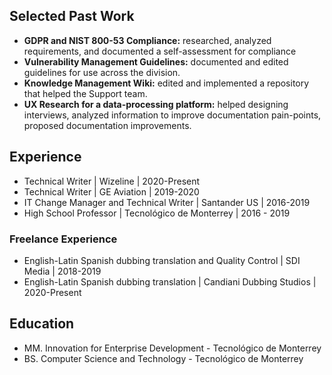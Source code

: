 ## Selected Past Work
* **GDPR and NIST 800-53 Compliance:** researched, analyzed requirements, and documented a self-assessment for compliance
* **Vulnerability Management Guidelines:** documented and edited guidelines for use across the division.
* **Knowledge Management Wiki:** edited and implemented a repository that helped the Support team.
* **UX Research for a data-processing platform:** helped designing interviews, analyzed information to improve documentation pain-points, proposed documentation improvements.

## Experience
* Technical Writer | Wizeline | 2020-Present
* Technical Writer | GE Aviation | 2019-2020
* IT Change Manager and Technical Writer | Santander US | 2016-2019
* High School Professor | Tecnológico de Monterrey | 2016 - 2019

### Freelance Experience
* English-Latin Spanish dubbing translation and Quality Control | SDI Media | 2018-2019
* English-Latin Spanish dubbing translation | Candiani Dubbing Studios | 2020-Present

## Education
* MM. Innovation for Enterprise Development - Tecnológico de Monterrey
* BS. Computer Science and Technology - Tecnológico de Monterrey

